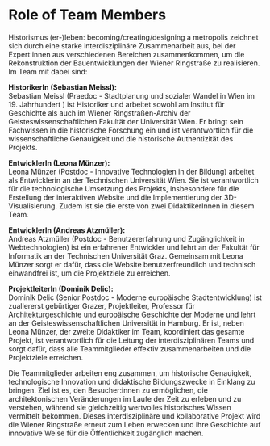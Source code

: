 # Role of Team Members
Historismus (er-)leben: becoming/creating/designing a metropolis zeichnet sich durch eine starke interdisziplinäre Zusammenarbeit aus, bei der Expert:innen aus verschiedenen Bereichen zusammenkommen, um die Rekonstruktion der Bauentwicklungen der Wiener Ringstraße zu realisieren. Im Team mit dabei sind:

**HistorikerIn (Sebastian Meissl):** <br>
Sebastian Meissl (Praedoc - Stadtplanung und sozialer Wandel in Wien im 19. Jahrhundert ) ist Historiker und arbeitet sowohl am Institut für Geschichte als auch im Wiener Ringstraßen-Archiv der Geisteswissenschaftlichen Fakultät der Universität Wien. Er bringt sein Fachwissen in die historische Forschung ein und ist verantwortlich für die wissenschaftliche Genauigkeit und die historische Authentizität des Projekts.

**EntwicklerIn (Leona Münzer):** <br>
Leona Münzer (Postdoc - Innovative Technologien in der Bildung) arbeitet als Entwicklerin an der Technischen Universität Wien. Sie ist verantwortlich für die technologische Umsetzung des Projekts, insbesondere für die Erstellung der interaktiven Website und die Implementierung der 3D-Visualisierung. Zudem ist sie die erste von zwei DidaktikerInnen in diesem Team.

**EntwicklerIn (Andreas Atzmüller):** <br>
Andreas Atzmüller (Postdoc - Benutzererfahrung und Zugänglichkeit in Webtechnologien) ist ein erfahrener Entwickler und lehrt an der Fakultät für Informatik an der Technischen Universität Graz. Gemeinsam mit Leona Münzer sorgt er dafür, dass die Website benutzerfreundlich und technisch einwandfrei ist, um die Projektziele zu erreichen.

**ProjektleiterIn (Dominik Delic):** <br>
Dominik Delic (Senior Postdoc - Moderne europäische Stadtentwicklung) ist zuallererst gebürtiger Grazer, Projektleiter, Professor für Architekturgeschichte und europäische Geschichte der Moderne und lehrt an der Geisteswissenschaftlichen Universität in Hamburg. Er ist, neben Leona Münzer, der zweite 
Didaktiker im Team, koordiniert das gesamte Projekt, ist verantwortlich für die Leitung der interdisziplinären Teams und sorgt dafür, dass alle Teammitglieder effektiv zusammenarbeiten und die Projektziele erreichen.

Die Teammitglieder arbeiten eng zusammen, um historische Genauigkeit, technologische Innovation und didaktische Bildungszwecke in Einklang zu bringen. Ziel ist es, den Besucher:innen zu ermöglichen, die architektonischen Veränderungen im Laufe der Zeit zu erleben und zu verstehen, während sie 
gleichzeitig wertvolles historisches Wissen vermittelt bekommen. Dieses interdisziplinäre und kollaborative Projekt wird die Wiener Ringstraße erneut zum Leben erwecken und ihre Geschichte auf innovative Weise für die Öffentlichkeit zugänglich machen.
